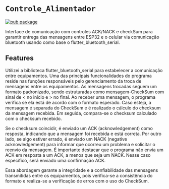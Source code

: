 
# `Controle_Alimentador`

[![pub package](https://img.shields.io/pub/v/flutter_bluetooth_serial.svg)](https://pub.dartlang.org/packages/flutter_bluetooth_serial)

Interface de comunicação com controles ACK/NACK e checkSum para garantir entrega das mensagens entre ESP32 e o celular via comunicação bluetooth usando como base o flutter_bluetooth_serial.


## Features
Utilizei a biblioteca flutter_bluetooth_serial para estabelecer a comunicação entre equipamentos. Uma das principais funcionalidades do programa reside nas funções responsáveis pelo gerenciamento da troca de mensagens entre os equipamentos. As mensagens trocadas seguem um formato padronizado, sendo estruturadas como mensagem-CheckSum com sinal de < no início e > no final. Ao receber uma mensagem, o programa verifica se ela está de acordo com o formato esperado. Caso esteja, a mensagem é separada do CheckSum e é realizado o cálculo do checksum da mensagem recebida. Em seguida, compara-se o checksum calculado com o checksum recebido.

Se o checksum coincidir, é enviado um ACK (acknowledgement) como resposta, indicando que a mensagem foi recebida e está correta. Por outro lado, se algo estiver errado, é enviado um NACK (negative acknowledgement) para informar que ocorreu um problema e solicitar o reenvio da mensagem. É importante destacar que o programa não envia um ACK em resposta a um ACK, a menos que seja um NACK. Nesse caso específico, será enviado uma confirmação ACK.

Essa abordagem garante a integridade e a confiabilidade das mensagens transmitidas entre os equipamentos, pois verifica-se a consistência do formato e realiza-se a verificação de erros com o uso do CheckSum.

